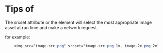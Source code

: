 # Tips of <img>

The srcset attribute or the <picture> element will select the most appropriate image asset at run time and make a network request.

for example:
```css
    <img src="image-src.png" srcset="image-src.png 1x, image-2x.png 2x" />
```
